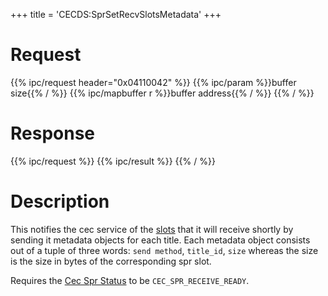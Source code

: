 +++
title = 'CECDS:SprSetRecvSlotsMetadata'
+++

# Request

{{% ipc/request header="0x04110042" %}}
{{% ipc/param %}}buffer size{{% / %}}
{{% ipc/mapbuffer r %}}buffer address{{% / %}}
{{% / %}}

# Response

{{% ipc/request %}}
{{% ipc/result %}}
{{% / %}}

# Description

This notifies the cec service of the [slots](StreetPass#slot_0x6161 "wikilink") that it will receive shortly by sending it metadata objects for each title.
Each metadata object consists out of a tuple of three words: `send method`, `title_id`, `size` whereas the size is the size in bytes of the corresponding spr slot.

Requires the [Cec Spr Status](CECD_Services#cecsprstatus "wikilink") to be `CEC_SPR_RECEIVE_READY`.
